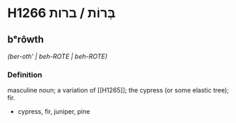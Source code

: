# H1266 בְּרוֹת / ברות

## bᵉrôwth

_(ber-oth' | beh-ROTE | beh-ROTE)_

### Definition

masculine noun; a variation of [[H1265]]; the cypress (or some elastic tree); fir.

- cypress, fir, juniper, pine
